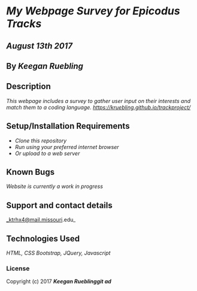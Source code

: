 # _My Webpage Survey for Epicodus Tracks_

## _August 13th 2017_

## By _**Keegan Ruebling**_

## Description

_This webpage includes a survey to gather user input on their interests and match them to a coding language. <https://kruebling.github.io/trackproject/>_

## Setup/Installation Requirements

- _Clone this repository_
- _Run using your preferred internet browser_
- _Or upload to a web server_

## Known Bugs

_Website is currently a work in progress_

## Support and contact details

_ktrhx4@mail.missouri.edu_

## Technologies Used

_HTML, CSS Bootstrap, JQuery, Javascript_

### License

Copyright (c) 2017 **_Keegan Rueblinggit ad_**
